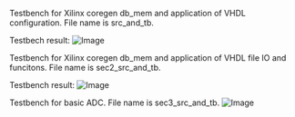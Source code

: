 Testbench for Xilinx coregen db_mem and application of VHDL configuration. File name is src_and_tb.

Testbech result:
![Image](https://github.com/user-attachments/assets/524f3006-35e9-4d1c-affc-f261cd310c02)

Testbench for Xilinx coregen db_mem and application of VHDL file IO and funcitons. File name is sec2_src_and_tb.

Testbench result:
![Image](https://github.com/user-attachments/assets/5216ab2b-b1f0-4c2d-9214-244255b2ddd1)

Testbench for basic ADC. File name is sec3_src_and_tb.
![Image](https://github.com/user-attachments/assets/979b3a9d-4ef0-4c6f-8b4d-68d9fef83721)
